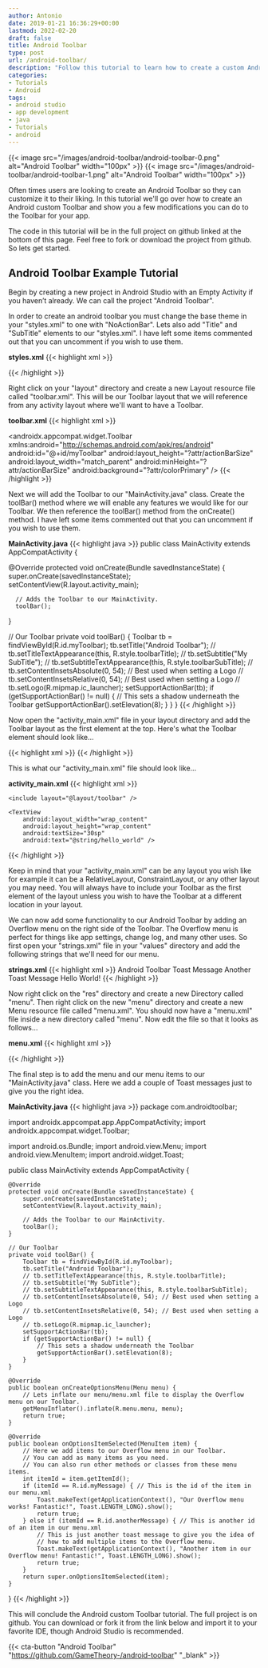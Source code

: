 ```yaml
---
author: Antonio
date: 2019-01-21 16:36:29+00:00
lastmod: 2022-02-20
draft: false
title: Android Toolbar
type: post
url: /android-toolbar/
description: "Follow this tutorial to learn how to create a custom Android toolbar for your Android app. Creating your own toolbar allows for more flexibility. You will be able to change the layout, add custom titles, menus, and much more."
categories:
- Tutorials
- Android
tags:
- android studio
- app development
- java
- Tutorials
- android
---
```


{{< image src="/images/android-toolbar/android-toolbar-0.png" alt="Android Toolbar" width="100px" >}}
{{< image src="/images/android-toolbar/android-toolbar-1.png" alt="Android Toolbar" width="100px" >}}

Often times users are looking to create an Android Toolbar so they can customize it to their liking. In this tutorial we'll go over how to create an Android custom Toolbar and show you a few modifications you can do to the Toolbar for your app.

<!--more-->

The code in this tutorial will be in the full project on github linked at the bottom of this page. Feel free to fork or download the project from github. So lets get started.

## Android Toolbar Example Tutorial

Begin by creating a new project in Android Studio with an Empty Activity if you haven’t already. We can call the project "Android Toolbar".

<!--adsense-->

In order to create an android toolbar you must change the base theme in your "styles.xml" to one with "NoActionBar". Lets also add "Title" and "SubTitle" elements to our "styles.xml". I have left some items commented out that you can uncomment if you wish to use them.

**styles.xml**
{{< highlight xml >}}
<resources>
  <!-- Base application theme. -->
  <style name="AppTheme" parent="Theme.AppCompat.NoActionBar">
    <item name="colorPrimary">@color/colorPrimary</item>
    <item name="colorPrimaryDark">@color/colorPrimaryDark</item>
    <item name="colorAccent">@color/colorAccent</item>
  </style>

  <style name="toolbarTitle">
    <item name="android:textColor">#FFFFFF</item>
    <!--<item name="android:textSize">18sp</item>-->
    <!--<item name="android:textStyle">bold</item>-->
  </style>

  <style name="toolbarSubTitle">
      <item name="android:textColor">#FFFFFF</item>
      <!--<item name="android:textSize">14sp</item>-->
      <!--<item name="android:textStyle">bold</item>-->
  </style>
</resources>
{{< /highlight >}}

Right click on your "layout" directory and create a new Layout resource file called "toolbar.xml". This will be our Toolbar layout that we will reference from any activity layout where we'll want to have a Toolbar.

**toolbar.xml**
{{< highlight xml >}}
<?xml version="1.0" encoding="utf-8"?>
<androidx.appcompat.widget.Toolbar
    xmlns:android="http://schemas.android.com/apk/res/android"
    android:id="@+id/myToolbar"
    android:layout_height="?attr/actionBarSize"
    android:layout_width="match_parent"
    android:minHeight="?attr/actionBarSize"
    android:background="?attr/colorPrimary" />
{{< /highlight >}}

Next we will add the Toolbar to our "MainActivity.java" class. Create the toolBar() method where we will enable any features we would like for our Toolbar. We then reference the toolBar() method from the onCreate() method. I have left some items commented out that you can uncomment if you wish to use them.

**MainActivity.java**
{{< highlight java >}}
public class MainActivity extends AppCompatActivity {

  @Override
  protected void onCreate(Bundle savedInstanceState) {
      super.onCreate(savedInstanceState);
      setContentView(R.layout.activity_main);

      // Adds the Toolbar to our MainActivity.
      toolBar();
  }

  // Our Toolbar
  private void toolBar() {
      Toolbar tb = findViewById(R.id.myToolbar);
      tb.setTitle("Android Toolbar");
      // tb.setTitleTextAppearance(this, R.style.toolbarTitle);
      // tb.setSubtitle("My SubTitle");
      // tb.setSubtitleTextAppearance(this, R.style.toolbarSubTitle);
      // tb.setContentInsetsAbsolute(0, 54); // Best used when setting a Logo
      // tb.setContentInsetsRelative(0, 54); // Best used when setting a Logo
      // tb.setLogo(R.mipmap.ic_launcher);
      setSupportActionBar(tb);
      if (getSupportActionBar() != null) {
          // This sets a shadow underneath the Toolbar
          getSupportActionBar().setElevation(8);
      }
  }
}
{{< /highlight >}}

Now open the "activity_main.xml" file in your layout directory and add the Toolbar layout as the first element at the top. Here's what the Toolbar element should look like…

{{< highlight xml >}}
<include layout="@layout/toolbar" />
{{< /highlight >}}

This is what our "activity_main.xml" file should look like…

**activity_main.xml**
{{< highlight xml >}}
<?xml version="1.0" encoding="utf-8"?>
<LinearLayout xmlns:android="http://schemas.android.com/apk/res/android"
    xmlns:tools="http://schemas.android.com/tools"
    android:orientation="vertical"
    android:layout_width="match_parent"
    android:layout_height="match_parent"
    tools:context=".MainActivity">

    <include layout="@layout/toolbar" />

    <TextView
        android:layout_width="wrap_content"
        android:layout_height="wrap_content"
        android:textSize="30sp"
        android:text="@string/hello_world" />
</LinearLayout>
{{< /highlight >}}

Keep in mind that your "activity_main.xml" can be any layout you wish like for example it can be a RelativeLayout, ConstraintLayout, or any other layout you may need. You will always have to include your Toolbar as the first element of the layout unless you wish to have the Toolbar at a different location in your layout.

<!--adsense-->

We can now add some functionality to our Android Toolbar by adding an Overflow menu on the right side of the Toolbar. The Overflow menu is perfect for things like app settings, change log, and many other uses. So first open your "strings.xml" file in your "values" directory and add the following strings that we'll need for our menu.

**strings.xml**
{{< highlight xml >}}
<resources>
  <string name="app_name">Android Toolbar</string>
  <string name="toast_message">Toast Message</string>
  <string name="another_toast_message">Another Toast Message</string>
  <string name="hello_world">Hello World!</string>
</resources>
{{< /highlight >}}

Now right click on the "res" directory and create a new Directory called "menu". Then right click on the new "menu" directory and create a new Menu resource file called "menu.xml". You should now have a "menu.xml" file inside a new directory called "menu". Now edit the file so that it looks as follows…

**menu.xml**
{{< highlight xml >}}
<?xml version="1.0" encoding="utf-8"?>
<menu xmlns:android="http://schemas.android.com/apk/res/android"
  xmlns:app="http://schemas.android.com/apk/res-auto">

  <item
    android:id="@+id/myMessage"
    android:title="@string/toast_message"
    app:showAsAction="never" />

  <item
    android:id="@+id/anotherMessage"
    android:title="@string/another_toast_message"
    app:showAsAction="never" />
</menu>
{{< /highlight >}}

The final step is to add the menu and our menu items to our "MainActivity.java" class. Here we add a couple of Toast messages just to give you the right idea.

**MainActivity.java**
{{< highlight java >}}
package com.androidtoolbar;

import androidx.appcompat.app.AppCompatActivity;
import androidx.appcompat.widget.Toolbar;

import android.os.Bundle;
import android.view.Menu;
import android.view.MenuItem;
import android.widget.Toast;

public class MainActivity extends AppCompatActivity {

    @Override
    protected void onCreate(Bundle savedInstanceState) {
        super.onCreate(savedInstanceState);
        setContentView(R.layout.activity_main);

        // Adds the Toolbar to our MainActivity.
        toolBar();
    }

    // Our Toolbar
    private void toolBar() {
        Toolbar tb = findViewById(R.id.myToolbar);
        tb.setTitle("Android Toolbar");
        // tb.setTitleTextAppearance(this, R.style.toolbarTitle);
        // tb.setSubtitle("My SubTitle");
        // tb.setSubtitleTextAppearance(this, R.style.toolbarSubTitle);
        // tb.setContentInsetsAbsolute(0, 54); // Best used when setting a Logo
        // tb.setContentInsetsRelative(0, 54); // Best used when setting a Logo
        // tb.setLogo(R.mipmap.ic_launcher);
        setSupportActionBar(tb);
        if (getSupportActionBar() != null) {
            // This sets a shadow underneath the Toolbar
            getSupportActionBar().setElevation(8);
        }
    }

    @Override
    public boolean onCreateOptionsMenu(Menu menu) {
        // Lets inflate our menu/menu.xml file to display the Overflow menu on our Toolbar.
        getMenuInflater().inflate(R.menu.menu, menu);
        return true;
    }

    @Override
    public boolean onOptionsItemSelected(MenuItem item) {
        // Here we add items to our Overflow menu in our Toolbar.
        // You can add as many items as you need.
        // You can also run other methods or classes from these menu items.
        int itemId = item.getItemId();
        if (itemId == R.id.myMessage) { // This is the id of the item in our menu.xml
            Toast.makeText(getApplicationContext(), "Our Overflow menu works! Fantastic!", Toast.LENGTH_LONG).show();
            return true;
        } else if (itemId == R.id.anotherMessage) { // This is another id of an item in our menu.xml
            // This is just another toast message to give you the idea of
            // how to add multiple items to the Overflow menu.
            Toast.makeText(getApplicationContext(), "Another item in our Overflow menu! Fantastic!", Toast.LENGTH_LONG).show();
            return true;
        }
        return super.onOptionsItemSelected(item);
    }

}
{{< /highlight >}}

This will conclude the Android custom Toolbar tutorial. The full project is on github. You can download or fork it from the link below and import it to your favorite IDE, though Android Studio is recommended.

{{< cta-button "Android Toolbar" "https://github.com/GameTheory-/android-toolbar" "_blank" >}}
